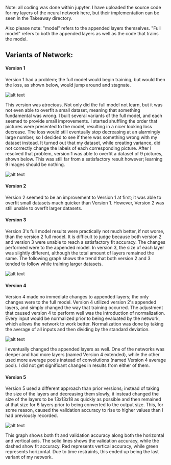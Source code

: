 Note: all coding was done within jupyter. I have uploaded the source code for my layers of the neural network here, but their implementation can be seen in the Takeaway directory.

Also please note: "model" refers to the appended layers themselves. "Full model" refers to both the appended layers as well as the code that trains the model.

## Variants of Network:

#### Version 1
Version 1 had a problem; the full model would begin training, but would then the loss, as shown below, would jump around and stagnate. 

![alt text](https://i.imgur.com/MccPCPm.png)

This version was atrocious. Not only did the full model not learn, but it was not even able to overfit a small dataset, meaning that something fundamental was wrong. I built several variants of the full model, and each seemed to provide small improvements. I started shuffling the order that pictures were presented to the model, resulting in a nicer looking loss decrease. The loss would still eventually stop decreasing at an alarmingly large number, so I decided to see if there was something wrong with my dataset instead. It turned out that my dataset, while creating variance, did not correctly change the labels of each corresponding picture. After I resolved that problem, version 1 was able to overfit a dataset of 9 pictures, shown below. This was still far from a satisfactory result however; learning 9 images should be nothing. 

![alt text](https://i.imgur.com/q8YHV5c.png)

#### Version 2
Version 2 seemed to be an improvement to Version 1 at first; it was able to overfit small datasets much quicker than Version 1. However, Version 2 was still unable to overfit larger datasets.

#### Version 3
Version 3's full model results were practically not much better, if not worse, than the version 2 full model. It is difficult to judge because both version 2 and version 3 were unable to reach a satisfactory fit accuracy. 
The changes performed were to the appended model. In version 3, the size of each layer was slightly different, although the total amount of layers remained the same. The following graph shows the trend that both version 2 and 3 tended to follow while training larger datasets.

![alt text](https://i.imgur.com/mEHsQai.png)

#### Version 4
Version 4 made no immediate changes to appended layers; the only changes were to the full model. Version 4 utilized version 2's appended layers, and simply changed the way that training occurred. The adjustment that caused version 4 to perform well was the introduction of normalization. Every input would be normalized prior to being evaluated by the network, which allows the network to work better. Normalization was done by taking the average of all inputs and then dividing by the standard deviation.

![alt text](https://i.imgur.com/w2iNRaF.png)

I eventually changed the appended layers as well. One of the networks was deeper and had more layers (named Version 4 extended), while the other used more average pools instead of convolutions (named Version 4 average pool). I did not get significant changes in results from either of them.

#### Version 5
Version 5 used a different approach than prior versions; instead of taking the size of the layers and decreasing them slowly, it instead changed the size of the layers to be 13x13x18 as quickly as possible and then remained at that size for 6 layers prior to being converted to the output size. This, for some reason, caused the validation accuracy to rise to higher values than I had previously recorded. 

![alt text](https://i.imgur.com/K1DsXIJ.png)

This graph shows both fit and validation accuracy along both the horizontal and vertical axis. The solid lines shows the validation accuracy,  while the dashed show fit accuracy. Red represents vertical accuracy, while green represents horizontal.
Due to time restraints, this ended up being the last variant of my network.